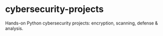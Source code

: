# cybersecurity-projects
Hands-on Python cybersecurity projects: encryption, scanning, defense &amp; analysis.
